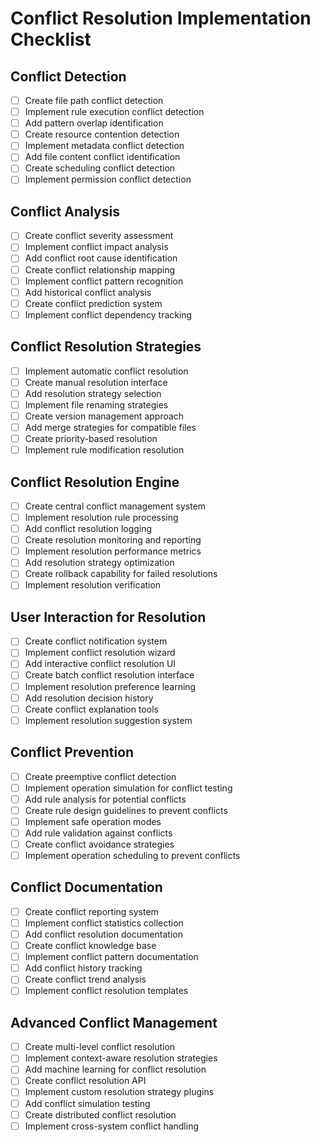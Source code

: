 # Conflict Resolution Implementation Checklist

## Conflict Detection
- [ ] Create file path conflict detection
- [ ] Implement rule execution conflict detection
- [ ] Add pattern overlap identification
- [ ] Create resource contention detection
- [ ] Implement metadata conflict detection
- [ ] Add file content conflict identification
- [ ] Create scheduling conflict detection
- [ ] Implement permission conflict detection

## Conflict Analysis
- [ ] Create conflict severity assessment
- [ ] Implement conflict impact analysis
- [ ] Add conflict root cause identification
- [ ] Create conflict relationship mapping
- [ ] Implement conflict pattern recognition
- [ ] Add historical conflict analysis
- [ ] Create conflict prediction system
- [ ] Implement conflict dependency tracking

## Conflict Resolution Strategies
- [ ] Implement automatic conflict resolution
- [ ] Create manual resolution interface
- [ ] Add resolution strategy selection
- [ ] Implement file renaming strategies
- [ ] Create version management approach
- [ ] Add merge strategies for compatible files
- [ ] Create priority-based resolution
- [ ] Implement rule modification resolution

## Conflict Resolution Engine
- [ ] Create central conflict management system
- [ ] Implement resolution rule processing
- [ ] Add conflict resolution logging
- [ ] Create resolution monitoring and reporting
- [ ] Implement resolution performance metrics
- [ ] Add resolution strategy optimization
- [ ] Create rollback capability for failed resolutions
- [ ] Implement resolution verification

## User Interaction for Resolution
- [ ] Create conflict notification system
- [ ] Implement conflict resolution wizard
- [ ] Add interactive conflict resolution UI
- [ ] Create batch conflict resolution interface
- [ ] Implement resolution preference learning
- [ ] Add resolution decision history
- [ ] Create conflict explanation tools
- [ ] Implement resolution suggestion system

## Conflict Prevention
- [ ] Create preemptive conflict detection
- [ ] Implement operation simulation for conflict testing
- [ ] Add rule analysis for potential conflicts
- [ ] Create rule design guidelines to prevent conflicts
- [ ] Implement safe operation modes
- [ ] Add rule validation against conflicts
- [ ] Create conflict avoidance strategies
- [ ] Implement operation scheduling to prevent conflicts

## Conflict Documentation
- [ ] Create conflict reporting system
- [ ] Implement conflict statistics collection
- [ ] Add conflict resolution documentation
- [ ] Create conflict knowledge base
- [ ] Implement conflict pattern documentation
- [ ] Add conflict history tracking
- [ ] Create conflict trend analysis
- [ ] Implement conflict resolution templates

## Advanced Conflict Management
- [ ] Create multi-level conflict resolution
- [ ] Implement context-aware resolution strategies
- [ ] Add machine learning for conflict resolution
- [ ] Create conflict resolution API
- [ ] Implement custom resolution strategy plugins
- [ ] Add conflict simulation testing
- [ ] Create distributed conflict resolution
- [ ] Implement cross-system conflict handling
